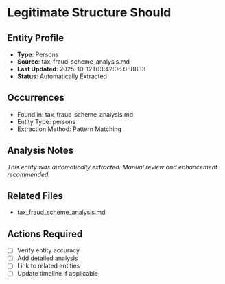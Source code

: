 # Legitimate Structure Should

## Entity Profile
- **Type**: Persons
- **Source**: tax_fraud_scheme_analysis.md
- **Last Updated**: 2025-10-12T03:42:06.088833
- **Status**: Automatically Extracted

## Occurrences
- Found in: tax_fraud_scheme_analysis.md
- Entity Type: persons
- Extraction Method: Pattern Matching

## Analysis Notes
*This entity was automatically extracted. Manual review and enhancement recommended.*

## Related Files
- tax_fraud_scheme_analysis.md

## Actions Required
- [ ] Verify entity accuracy
- [ ] Add detailed analysis
- [ ] Link to related entities
- [ ] Update timeline if applicable
